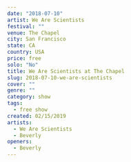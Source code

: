 ```yaml
---
date: "2018-07-10"
artist: We Are Scientists
festival: ""
venue: The Chapel
city: San Francisco
state: CA
country: USA
price: free
solo: "No"
title: We Are Scientists at The Chapel
slug: 2018-07-10-we-are-scientists
cover: ""
genre: ""
category: show
tags:
  - free show
created: 02/15/2019
artists:
  - We Are Scientists
  - Beverly
openers:
  - Beverly
---
```

